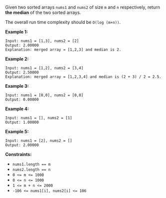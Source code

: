 Given two sorted arrays `nums1` and `nums2` of size `m` and `n` respectively,
return **the median** of the two sorted arrays.

The overall run time complexity should be `O(log (m+n))`.



**Example 1:**

    
    
    Input: nums1 = [1,3], nums2 = [2]
    Output: 2.00000
    Explanation: merged array = [1,2,3] and median is 2.
    

**Example 2:**

    
    
    Input: nums1 = [1,2], nums2 = [3,4]
    Output: 2.50000
    Explanation: merged array = [1,2,3,4] and median is (2 + 3) / 2 = 2.5.
    

**Example 3:**

    
    
    Input: nums1 = [0,0], nums2 = [0,0]
    Output: 0.00000
    

**Example 4:**

    
    
    Input: nums1 = [], nums2 = [1]
    Output: 1.00000
    

**Example 5:**

    
    
    Input: nums1 = [2], nums2 = []
    Output: 2.00000
    



**Constraints:**

  * `nums1.length == m`
  * `nums2.length == n`
  * `0 <= m <= 1000`
  * `0 <= n <= 1000`
  * `1 <= m + n <= 2000`
  * `-106 <= nums1[i], nums2[i] <= 106`

